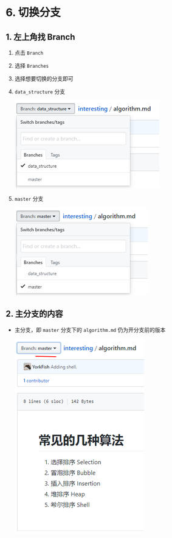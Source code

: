 # 6. 切换分支

## 1. 左上角找 Branch

1. 点击 `Branch`
2. 选择 `Branches`
3. 选择想要切换的分支即可
4. `data_structure` 分支

    ![](./imgs/06-01_select_branch1.png)

5. `master` 分支

    ![](./imgs/06-02_select_branch2.png)

## 2. 主分支的内容

- 主分支，即 `master` 分支下的 `algorithm.md` 仍为开分支前的版本

    ![](./imgs/06-03_effect_master_branch.png)
